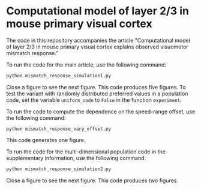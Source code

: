 # Computational model of layer 2/3 in mouse primary visual cortex

The code in this repository accompanies the article "Computational model of layer 2/3 in mouse primary visual cortex explains observed visuomotor mismatch response."

To run the code for the main article, use the following command:
```bash
python mismatch_response_simulation1.py
```
Close a figure to see the next figure. This code produces five figures. To test the variant with randomly distributed preferred values in a population code, set the variable `uniform_code` to `False` in the function `experiment`.

To run the code to compute the dependence on the speed-range offset, use the following command:
```
python mismatch_response_vary_offset.py
```
This code generates one figure.

To run the code for the multi-dimensional population code in the supplementary information, use the following command:
```bash
python mismatch_response_simulation2.py
```
Close a figure to see the next figure. This code produces two figures.
